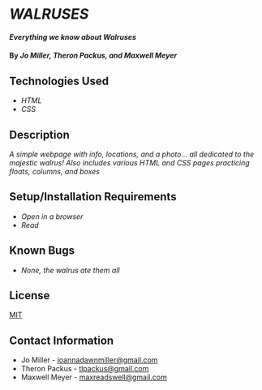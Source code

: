 # _WALRUSES_

#### _Everything we know about Walruses_

#### By _**Jo Miller, Theron Packus, and Maxwell Meyer**_

## Technologies Used

* _HTML_
* _CSS_

## Description

_A simple webpage with info, locations, and a photo... all dedicated to the majestic walrus! Also includes various HTML and CSS pages practicing floats, columns, and boxes_

## Setup/Installation Requirements

* _Open in a browser_
* _Read_


## Known Bugs

* _None, the walrus ate them all_


## License

[MIT](LICENSE.txt)

## Contact Information

* Jo Miller - <joannadawnmiller@gmail.com>
* Theron Packus - <tlpackus@gmail.com>
* Maxwell Meyer - <maxreadswell@gmail.com>

